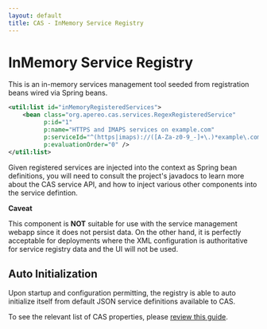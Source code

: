 ```yaml
---
layout: default
title: CAS - InMemory Service Registry
---
```


# InMemory Service Registry

This is an in-memory services management tool seeded from registration beans wired via Spring beans.

```xml
<util:list id="inMemoryRegisteredServices">
    <bean class="org.apereo.cas.services.RegexRegisteredService"
          p:id="1"
          p:name="HTTPS and IMAPS services on example.com"
          p:serviceId="^(https|imaps)://([A-Za-z0-9_-]+\.)*example\.com/.*"
          p:evaluationOrder="0" />
</util:list>
```

Given registered services are injected into the context as Spring bean definitions, you will need to consult the project's javadocs
to learn more about the CAS service API, and how to inject various other components into the service defintion. 

<div class="alert alert-info"><strong>Caveat</strong><p>
This component is <strong>NOT</strong> suitable for use with the service management webapp since it does not persist data.
On the other hand, it is perfectly acceptable for deployments where the XML configuration is authoritative for
service registry data and the UI will not be used.
</p></div>

## Auto Initialization

Upon startup and configuration permitting, 
the registry is able to auto initialize itself from default 
JSON service definitions available to CAS.

To see the relevant list of CAS properties, please [review this guide](Configuration-Properties.html).

